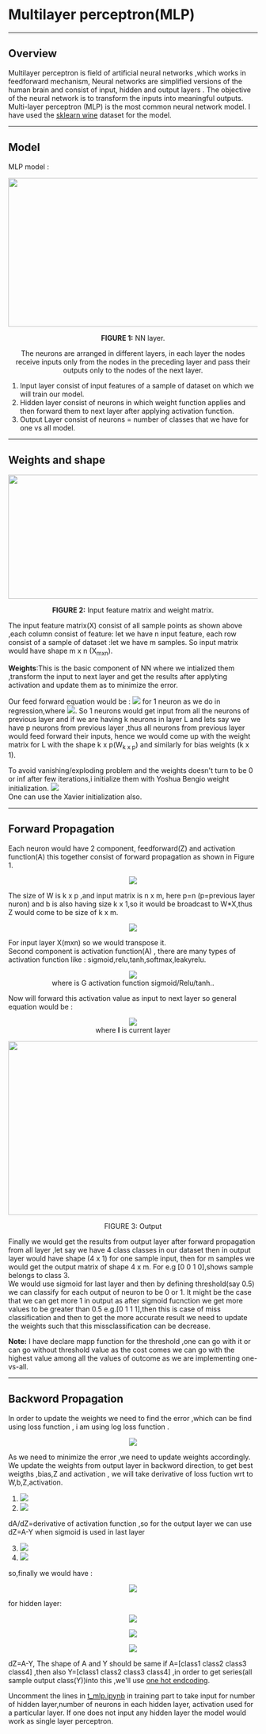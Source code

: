 # Multilayer perceptron(MLP)
****
## Overview
Multilayer perceptron is field of artificial neural networks ,which works in feedforward mechanism, Neural networks are simplified versions of the human brain
and consist of input, hidden and output layers . The objective of the neural network is to transform the
inputs into meaningful outputs. Multi-layer perceptron
(MLP) is the most common neural network model.
I have used the [sklearn wine](https://scikit-learn.org/stable/modules/generated/sklearn.datasets.load_wine.html#sklearn.datasets.load_wine) dataset for the model.<br>
_____
## Model
MLP model :

<p align="center">
  <img width="600" height="300" src="./img/neurons.jpg">
</p>
<p align="center"><strong>FIGURE 1:</strong> NN layer.<p align="center">
The neurons are arranged in different
layers, in each layer the nodes receive inputs only from the
nodes in the preceding layer and pass their outputs only to
the nodes of the next layer. <br>

1. Input layer consist of input features of a sample of dataset on which we will train our model.
2. Hidden layer consist of neurons in which weight function applies and then forward them to next layer after applying activation function.
3. Output Layer consist of neurons = number of classes that we have for one vs all model.

____
## Weights and shape
<p align="center">
  <img width="600" height="250" src="img/shape.jpg">
</p>
<p align="center"><strong>FIGURE 2:</strong> Input feature matrix and weight matrix.<p align="center">

The input feature matrix(X) consist of all sample points as shown above ,each column consist of feature: let we have n input feature, each row consist of a sample of dataset :let we have m samples. So input matrix would have shape m x n (X<sub>mxn</sub>).

**Weights**:This is the basic component of NN where we intialized them ,transform the input to next layer and  get the results after applyting activation and update them as to minimize the error.

Our feed forward equation would be :
<img src="https://render.githubusercontent.com/render/math?math=\beta%2b\theta_{1}x_{1}%2b\theta_{2}x_{2}....%2b\theta_{n}x_{n}"> for 1 neuron as we do in regression,where <img src="https://render.githubusercontent.com/render/math?math=\theta=weights">.
So 1 neurons would get input from all the neurons of previous layer and if we are having k neurons in layer L and lets say we have p neurons from previous layer ,thus all neurons from previous layer would feed forward their inputs, hence we would come up with the weight matrix for L with the shape k x p(W<sub>k x p</sub>)  and similarly for bias weights (k x 1).

To avoid vanishing/exploding problem and the weights doesn't turn to be 0 or inf after few iterations,i initialize them with Yoshua Bengio weight initialization.
<img src="https://render.githubusercontent.com/render/math?math=W^{l}=np.random.rand(shape)*(\sqrt{1/(neurons\_in\_layer\[l\]%2b neurons\_in\_layer\[l-1\])})"><br>
One can use the Xavier initialization also.

____
## Forward Propagation

Each neuron would have 2 component, feedforward(Z) and activation function(A) this together consist of forward propagation as shown in Figure 1.<br>

<p align="center">
<img src="https://render.githubusercontent.com/render/math?math=Z=W*X%2bb">
</p>
The size of W is k x p ,and input matrix is n x m, here p=n (p=previous layer nuron)  and b is also having size k x 1,so it would be broadcast to W*X,thus Z would come to be size of k x m.
<p align="center">
<img src="https://render.githubusercontent.com/render/math?math=Z_{kxm}=W_{kxn}*X_{nxm}%2bb_{kx1}">
</p>
For input layer X(mxn) so we would transpose it.<br>
Second component is activation function(A) , there are many types of activation function like : sigmoid,relu,tanh,softmax,leakyrelu. 

<p align="center">
<img src="https://render.githubusercontent.com/render/math?math=A_{kxm}=G(Z_{kxm})"><br>
where is G activation function sigmoid/Relu/tanh..
</p>
Now will forward this activation value as input to next layer so general equation would be :
<p align="center">
<img src="https://render.githubusercontent.com/render/math?math=Z^{l}=W^{l}*A^{l-1}%2bb^{l}"><br>
where <strong>l</strong> is current layer 
</p>

<p align="center">
  <img width="600" height="350" src="img/output.jpg">
</p>
<p align="center">FIGURE 3: Output<p align="center">

Finally we would get the results from output layer after forward propagation from all layer ,let say we have 4 class classes in our dataset then in output layer would have shape (4 x 1) for one sample input, then for m samples we would get the output matrix of shape 4 x m.  For e.g [0 0 1 0],shows sample belongs to class 3.<br>
 We would use sigmoid for last layer and then by defining threshold(say 0.5) we can classify for each output of neuron to be 0 or 1. It might be the case that we can get more 1 in output as after sigmoid fucnction we get more values to be greater than 0.5 e.g.[0 1 1 1],then this is case of miss classification and then to get the more accurate result we need to update the weights such that this missclassification can be decrease.
 
**Note:** I have declare mapp function for the threshold ,one can go with it or can go without threshold value as the cost comes we can go with the highest value among all the values of outcome as we are implementing one-vs-all.  
____
## Backword Propagation
In order to update the weights we need to find the error ,which can be find using loss function , i am using log loss function .


<p align="center">
<img src="https://render.githubusercontent.com/render/math?math=L=-(Y*log(A^{output})%2b(1-Y)*log(1-A^{output}))"><br>
</p>

As we need to minimize the error ,we need to update weights accordingly. We update the weights from output layer in backword direction, to get best weigths ,bias,Z and activation , we will take derivative of loss fuction wrt to W,b,Z,activation.
1. <img src="https://render.githubusercontent.com/render/math?math=dA=(dL/dA)=-Y/A%2b(1-Y)/(1-A)">
2. <img src="https://render.githubusercontent.com/render/math?math=dZ=(dL/dA)*(dA/dZ)=(-Y/A%2b(1-Y)/(1-A))*(1-A)*A=A-Y">

dA/dZ=derivative of activation function ,so for the output layer we can use dZ=A-Y when sigmoid is used in last layer<br>

3. <img src="https://render.githubusercontent.com/render/math?math=dW=(dL/dA)*(dA/dZ)*(dZ/dW)=dZ*(dZ/dW)=dZ*(A^{previous_layer})">
4. <img src="https://render.githubusercontent.com/render/math?math=db=(dL/dA)*(dA/dZ)*(dZ/db)=dZ*(dZ/db)=dZ*1">

so,finally we would have :<br>
<p align="center">
<img src="https://render.githubusercontent.com/render/math?math=dZ^{output\_layer}=A^{predicted}-Y^{given}">
</p>
for hidden layer:
<p align="center">
<img src="https://render.githubusercontent.com/render/math?math=dZ^{l}=(W^{l%2b1})*(dZ^{l%2b1})*derivative\_of\_activation">
</p>
<p align="center">
<img src="https://render.githubusercontent.com/render/math?math=dW^{l}=dZ^{l}*A^{l-1}">
</p>
<p align="center">
<img src="https://render.githubusercontent.com/render/math?math=db^{l}=dZ^{l}">
</p>

dZ=A-Y, The shape of A and Y should be same if A=[class1 class2 class3 class4] ,then also Y=[class1 class2 class3 class4] ,in order to get series(all sample output class(Y))into this ,we'll use [one hot endcoding](https://pandas.pydata.org/pandas-docs/stable/reference/api/pandas.get_dummies.html). 

Uncomment the lines in [t_mlp.ipynb](t_mlp.ipynb) in training part to take input for number of hidden layer,number of neurons in each hidden layer, activation used for a particular layer. If one does not input any hidden layer the model would work as single layer perceptron.



